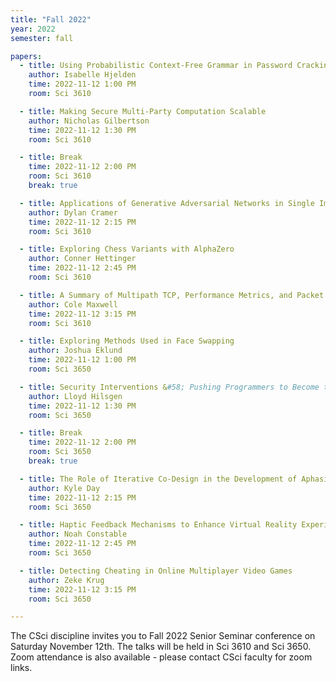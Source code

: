 ```yaml
---
title: "Fall 2022"
year: 2022
semester: fall

papers:
  - title: Using Probabilistic Context-Free Grammar in Password Cracking Tools
    author: Isabelle Hjelden
    time: 2022-11-12 1:00 PM
    room: Sci 3610

  - title: Making Secure Multi-Party Computation Scalable
    author: Nicholas Gilbertson
    time: 2022-11-12 1:30 PM
    room: Sci 3610

  - title: Break
    time: 2022-11-12 2:00 PM
    room: Sci 3610
    break: true

  - title: Applications of Generative Adversarial Networks in Single Image Datasets 
    author: Dylan Cramer
    time: 2022-11-12 2:15 PM
    room: Sci 3610

  - title: Exploring Chess Variants with AlphaZero
    author: Conner Hettinger
    time: 2022-11-12 2:45 PM
    room: Sci 3610

  - title: A Summary of Multipath TCP, Performance Metrics, and Packet Scheduling Methods
    author: Cole Maxwell
    time: 2022-11-12 3:15 PM
    room: Sci 3610

  - title: Exploring Methods Used in Face Swapping
    author: Joshua Eklund
    time: 2022-11-12 1:00 PM
    room: Sci 3650

  - title: Security Interventions &#58; Pushing Programmers to Become the Solution
    author: Lloyd Hilsgen
    time: 2022-11-12 1:30 PM
    room: Sci 3650

  - title: Break
    time: 2022-11-12 2:00 PM
    room: Sci 3650
    break: true

  - title: The Role of Iterative Co-Design in the Development of Aphasia and Dimentia-Related Assistive Technology 
    author: Kyle Day
    time: 2022-11-12 2:15 PM
    room: Sci 3650

  - title: Haptic Feedback Mechanisms to Enhance Virtual Reality Experiences
    author: Noah Constable
    time: 2022-11-12 2:45 PM
    room: Sci 3650

  - title: Detecting Cheating in Online Multiplayer Video Games 
    author: Zeke Krug
    time: 2022-11-12 3:15 PM
    room: Sci 3650

---
```


The CSci discipline invites you to Fall 2022 Senior Seminar conference on
Saturday November 12th.
The talks will be held in Sci 3610 and Sci 3650. 
Zoom attendance is also available - please contact CSci faculty for zoom links.  








